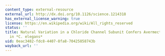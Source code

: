 ```yaml
---
content_type: external-resource
external_url: http://dx.doi.org/10.1126/science.1214318
has_external_license_warning: true
license: https://en.wikipedia.org/wiki/All_rights_reserved
status: ''
title: Natural Variation in a Chloride Channel Subunit Confers Avermectin Resistance
  in *C. elegans*
uid: 0eac3482-fdc8-4407-8fa8-70425858743b
wayback_url: ''
---
```


